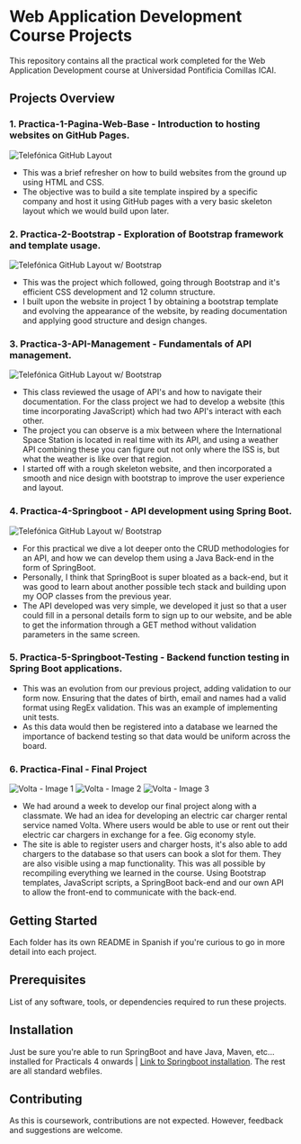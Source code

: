 # Web Application Development Course Projects

This repository contains all the practical work completed for the Web Application Development course at Universidad Pontificia Comillas ICAI.

## Projects Overview
### 1. Practica-1-Pagina-Web-Base - Introduction to hosting websites on GitHub Pages.
![Telefónica GitHub Layout](./repo-images/Practical-1-Github-Pages.png)
- This was a brief refresher on how to build websites from the ground up using HTML and CSS. 
- The objective was to build a site template inspired by a specific company and host it using GitHub pages with a very basic skeleton layout which we would build upon later. 

### 2. Practica-2-Bootstrap - Exploration of Bootstrap framework and template usage.
![Telefónica GitHub Layout w/ Bootstrap](./repo-images/Practical-2-Bootstrap-Template.png)
- This was the project which followed, going through Bootstrap and it's efficient CSS development and 12 column structure. 
- I built upon the website in project 1 by obtaining a bootstrap template and evolving the appearance of the website, by reading documentation and applying good structure and design changes. 

### 3. Practica-3-API-Management - Fundamentals of API management.
![Telefónica GitHub Layout w/ Bootstrap](./repo-images/Practical-3-ISS-API.png)
- This class reviewed the usage of API's and how to navigate their documentation. For the class project we had to develop a website (this time incorporating JavaScript) which had two API's interact with each other. 
- The project you can observe is a mix between where the International Space Station is located in real time with its API, and using a weather API combining these you can figure out not only where the ISS is, but what the weather is like over that region. 
- I started off with a rough skeleton website, and then incorporated a smooth and nice design with bootstrap to improve the user experience and layout. 

### 4. Practica-4-Springboot - API development using Spring Boot.
![Telefónica GitHub Layout w/ Bootstrap](./repo-images/Practical-4-FORM.png)
- For this practical we dive a lot deeper onto the CRUD methodologies for an API, and how we can develop them using a Java Back-end in the form of SpringBoot. 
- Personally, I think that SpringBoot is super bloated as a back-end, but it was good to learn about another possible tech stack and building upon my OOP classes from the previous year. 
- The API developed was very simple, we developed it just so that a user could fill in a personal details form to sign up to our website, and be able to get the information through a GET method without validation parameters in the same screen. 

### 5. Practica-5-Springboot-Testing - Backend function testing in Spring Boot applications.
- This was an evolution from our previous project, adding validation to our form now. Ensuring that the dates of birth, email and names had a valid format using RegEx validation. This was an example of implementing unit tests. 
- As this data would then be registered into a database we learned the importance of backend testing so that data would be uniform across the board. 


### 6. Practica-Final - Final Project

![Volta - Image 1](./repo-images/final-proj-1.png)
![Volta - Image 2](./repo-images/final-proj-2.png)
![Volta - Image 3](./repo-images/final-proj-3.png)
- We had around a week to develop our final project along with a classmate. We had an idea for developing an electric car charger rental service named Volta. Where users would be able to use or rent out their electric car chargers in exchange for a fee. Gig economy style.
- The site is able to register users and charger hosts, it's also able to add chargers to the database so that users can book a slot for them. They are also visible using a map functionality. This was all possible by recompiling everything we learned in the course. Using Bootstrap templates, JavaScript scripts, a SpringBoot back-end and our own API to allow the front-end to communicate with the back-end. 

## Getting Started

Each folder has its own README in Spanish if you're curious to go in more detail into each project. 

## Prerequisites

List of any software, tools, or dependencies required to run these projects.

## Installation

Just be sure you're able to run SpringBoot and have Java, Maven, etc... installed for Practicals 4 onwards | [Link to Springboot installation](https://spring.io/guides/gs/spring-boot). The rest are all standard webfiles. 

## Contributing

As this is coursework, contributions are not expected. However, feedback and suggestions are welcome.